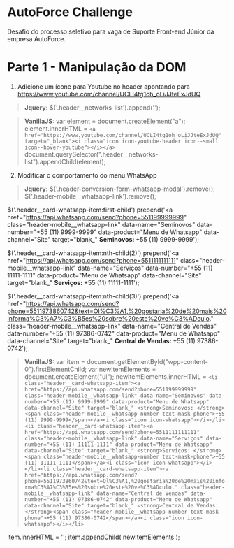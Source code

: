 # AutoForce Challenge

Desafio do processo seletivo para vaga de Suporte Front-end Júnior da empresa AutoForce.

# Parte 1 - Manipulação da DOM

1. Adicione um ícone para Youtube no header apontando para https://www.youtube.com/channel/UCLI4tg1oh_oLiJJteExJdUQ

> **Jquery:** $('.header__networks-list').append('<a href="https://www.youtube.com/channel/UCLI4tg1oh_oLiJJteExJdUQ" target="_blank"><i class="icon icon-youtube-header icon--small icon--hover-youtube"></i></a>');

> **VanillaJS:** var element = document.createElement("a");
element.innerHTML = `<a href="https://www.youtube.com/channel/UCLI4tg1oh_oLiJJteExJdUQ" target="_blank"><i class="icon icon-youtube-header icon--small icon--hover-youtube"></i></a>`
document.querySelector(".header__networks-list").appendChild(element);

2. Modificar o comportamento do menu WhatsApp

> **Jquery:** $('.header-conversion-form-whatsapp-modal').remove();
$('.header-mobile__whatsapp-link').remove();

$('.header__card-whatsapp-item:first-child').prepend('<a href="https://api.whatsapp.com/send?phone=551199999999" class="header-mobile__whatsapp-link" data-name="Seminovos" data-number="+55 (11) 9999-9999" data-product="Menu de Whatsapp" data-channel="Site" target="blank_" <strong>Seminovos: </strong><span class="header-mobile__whatsapp-number text-mask-phone">+55 (11) 9999-9999</span></a>');

$('.header__card-whatsapp-item:nth-child(2)').prepend('<a href="https://api.whatsapp.com/send?phone=5511111111111" class="header-mobile__whatsapp-link" data-name="Serviços" data-number="+55 (11) 11111-1111" data-product="Menu de Whatsapp" data-channel="Site" target="blank_" <strong>Serviços: </strong><span class="header-mobile__whatsapp-number text-mask-phone">+55 (11) 11111-1111</span></a>');

$('.header__card-whatsapp-item:nth-child(3)').prepend('<a href="https://api.whatsapp.com/send?phone=5511973860742&text=Ol%C3%A1,%20gostaria%20de%20mais%20informa%C3%A7%C3%B5es%20sobre%20este%20ve%C3%ADculo." class="header-mobile__whatsapp-link" data-name="Central de Vendas" data-number="+55 (11) 97386-0742" data-product="Menu de Whatsapp" data-channel="Site" target="blank_" <strong>Central de Vendas: </strong><span class="header-mobile__whatsapp-number text-mask-phone">+55 (11) 97386-0742</span></a>');

> **VanillaJS:** var item = document.getElementById("wpp-content-0").firstElementChild;
var newItemElements = document.createElement("ul");
newItemElements.innerHTML = `<li class="header__card-whatsapp-item"><a href="https://api.whatsapp.com/send?phone=551199999999" class="header-mobile__whatsapp-link" data-name="Seminovos" data-number="+55 (11) 9999-9999" data-product="Menu de Whatsapp" data-channel="Site" target="blank_" <strong>Seminovos: </strong><span class="header-mobile__whatsapp-number text-mask-phone">+55 (11) 9999-9999</span></a><i class="icon icon-whatsapp"></i></li><li class="header__card-whatsapp-item"><a href="https://api.whatsapp.com/send?phone=5511111111111" class="header-mobile__whatsapp-link" data-name="Serviços" data-number="+55 (11) 11111-1111" data-product="Menu de Whatsapp" data-channel="Site" target="blank_" <strong>Serviços: </strong><span class="header-mobile__whatsapp-number text-mask-phone">+55 (11) 11111-1111</span></a><i class="icon icon-whatsapp"></i></li><li class="header__card-whatsapp-item"><a href="https://api.whatsapp.com/send?phone=5511973860742&text=Ol%C3%A1,%20gostaria%20de%20mais%20informa%C3%A7%C3%B5es%20sobre%20este%20ve%C3%ADculo." class="header-mobile__whatsapp-link" data-name="Central de Vendas" data-number="+55 (11) 97386-0742" data-product="Menu de Whatsapp" data-channel="Site" target="blank_" <strong>Central de Vendas: </strong><span class="header-mobile__whatsapp-number text-mask-phone">+55 (11) 97386-0742</span></a><i class="icon icon-whatsapp"></i></li>`

item.innerHTML = '';
item.appendChild( newItemElements );
